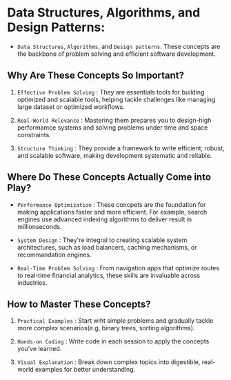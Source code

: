 # Data Structures, Algorithms, and Design Patterns:

- `Data Structures`, `Algorithms`, and `Design patterns`. These concepts are the backbone of problem solving and efficient software development.

## Why Are These Concepts So Important?

1. `Effective Problem Solving` : They are essentials tools for building optimized and scalable tools, helping tackle challenges like managing large dataset or optimized workflows.

2. `Real-World Relevance` : Mastering them prepares you to design-high performamce systems and solving problems under time and space constraints.

3. `Structure Thinking` : They provide a framework  to write efficient, robust, and scalable software, making development systematic and reliable.

## Where Do These Concepts Actually Come into Play?

- `Performance Optimization` : These concpets are the foundation for making applications faster and more efficient. For example, search engines use advanced indexing algorithms to deliver result in millionseconds. 

- `System Design` : They're integral to creating scalable system architectures, such as load balancers, caching mechanisms, or recommandation engines.

- `Real-Time Problem Solving` : From navigation apps that optimize routes to real-time financial analytics, these skills are invaluable across industries.

## How to Master These Concepts?

1. `Practical Examples` : Start wiht simple problems and gradually tackle more complex scenarios(e.g, binary trees, sorting algorithms).

2. `Hands-on Coding` : Write code in each session to apply the concepts you've learned.

3. `Visual Explanation` : Break down complex topics into digestible, real-world examples for better understanding.
